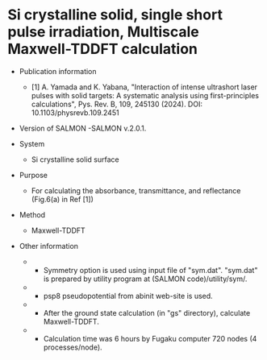 # Si crystalline solid, single short pulse irradiation, Multiscale Maxwell-TDDFT calculation

- Publication information
  - [1] A. Yamada and K. Yabana, "Interaction of intense ultrashort laser pulses with solid targets: A systematic analysis using first-principles calculations", Pys. Rev. B, 109, 245130 (2024). DOI: 10.1103/physrevb.109.2451

- Version of SALMON
  -SALMON v.2.0.1.

- System
  - Si crystalline solid surface

- Purpose
  - For calculating the absorbance, transmittance, and reflectance (Fig.6(a) in Ref [1])

- Method
  - Maxwell-TDDFT 


- Other information
  - * Symmetry option is used using input file of "sym.dat". "sym.dat" is prepared by utility program at (SALMON code)/utility/sym/.
  - * psp8 pseudopotential from abinit web-site is used.
  - * After the ground state calculation (in "gs" directory), calculate Maxwell-TDDFT. 
  - * Calculation time was 6 hours by Fugaku computer 720 nodes (4 processes/node).

